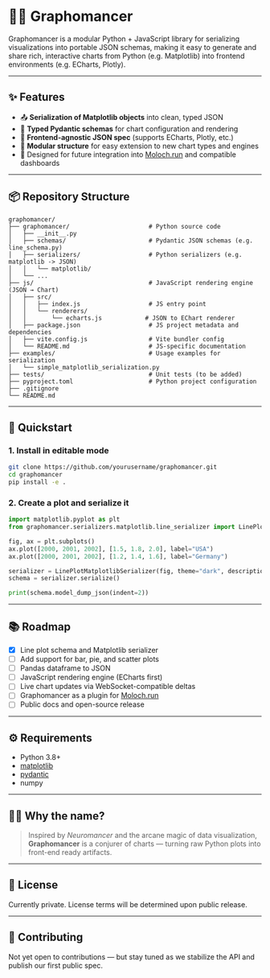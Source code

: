 # 🧙‍♂️ Graphomancer

Graphomancer is a modular Python + JavaScript library for serializing visualizations into portable JSON schemas, making it easy to generate and share rich, interactive charts from Python (e.g. Matplotlib) into frontend environments (e.g. ECharts, Plotly).

---

## ✨ Features

- 📤 **Serialization of Matplotlib objects** into clean, typed JSON
- 🧱 **Typed Pydantic schemas** for chart configuration and rendering
- 🔁 **Frontend-agnostic JSON spec** (supports ECharts, Plotly, etc.)
- 🧩 **Modular structure** for easy extension to new chart types and engines
- 🧪 Designed for future integration into [Moloch.run](https://moloch.run) and compatible dashboards

---

## 📦 Repository Structure

```
graphomancer/
├── graphomancer/                      # Python source code
│   ├── __init__.py
│   ├── schemas/                       # Pydantic JSON schemas (e.g. line_schema.py)
│   ├── serializers/                   # Python serializers (e.g. matplotlib -> JSON)
│   │   └── matplotlib/
│   └── ...
├── js/                                # JavaScript rendering engine (JSON → Chart)
│   ├── src/
│   │   ├── index.js                   # JS entry point
│   │   └── renderers/
│   │       └── echarts.js            # JSON to EChart renderer
│   ├── package.json                   # JS project metadata and dependencies
│   ├── vite.config.js                 # Vite bundler config
│   └── README.md                      # JS-specific documentation
├── examples/                          # Usage examples for serialization
│   └── simple_matplotlib_serialization.py
├── tests/                             # Unit tests (to be added)
├── pyproject.toml                     # Python project configuration
├── .gitignore
└── README.md
````

---

## 🧪 Quickstart

### 1. Install in editable mode

```bash
git clone https://github.com/yourusername/graphomancer.git
cd graphomancer
pip install -e .
````

### 2. Create a plot and serialize it

```python
import matplotlib.pyplot as plt
from graphomancer.serializers.matplotlib.line_serializer import LinePlotMatplotlibSerializer

fig, ax = plt.subplots()
ax.plot([2000, 2001, 2002], [1.5, 1.8, 2.0], label="USA")
ax.plot([2000, 2001, 2002], [1.2, 1.4, 1.6], label="Germany")

serializer = LinePlotMatplotlibSerializer(fig, theme="dark", description="GDP over years", source="World Bank")
schema = serializer.serialize()

print(schema.model_dump_json(indent=2))
```

---

## 📚 Roadmap

* [x] Line plot schema and Matplotlib serializer
* [ ] Add support for bar, pie, and scatter plots
* [ ] Pandas dataframe to JSON
* [ ] JavaScript rendering engine (ECharts first)
* [ ] Live chart updates via WebSocket-compatible deltas
* [ ] Graphomancer as a plugin for [Moloch.run](https://moloch.run)
* [ ] Public docs and open-source release

---

## ⚙️ Requirements

* Python 3.8+
* [matplotlib](https://matplotlib.org/)
* [pydantic](https://docs.pydantic.dev/)
* numpy

---

## 🧙‍♂️ Why the name?

> Inspired by *Neuromancer* and the arcane magic of data visualization, **Graphomancer** is a conjurer of charts — turning raw Python plots into front-end ready artifacts.

---

## 📝 License

Currently private. License terms will be determined upon public release.

---

## 🤝 Contributing

Not yet open to contributions — but stay tuned as we stabilize the API and publish our first public spec.